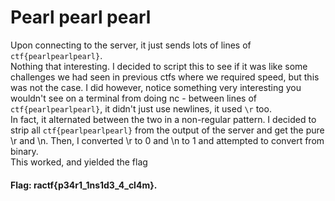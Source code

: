 # Pearl pearl pearl

Upon connecting to the server, it just sends lots of lines of `ctf{pearlpearlpearl}`.  
Nothing that interesting. I decided to script this to see if it was like some challenges we had seen in previous ctfs where we required speed, but this was not the case. I did however, notice something very interesting you wouldn't see on a terminal from doing nc - between lines of `ctf{pearlpearlpearl}`, it didn't just use newlines, it used `\r` too.  
In fact, it alternated between the two in a non-regular pattern. I decided to strip all `ctf{pearlpearlpearl}` from the output of the server and get the pure \r and \n. Then, I converted \r to 0 and \n to 1 and attempted to convert from binary.  
This worked, and yielded the flag  
#### Flag: ractf{p34r1_1ns1d3_4_cl4m}.

